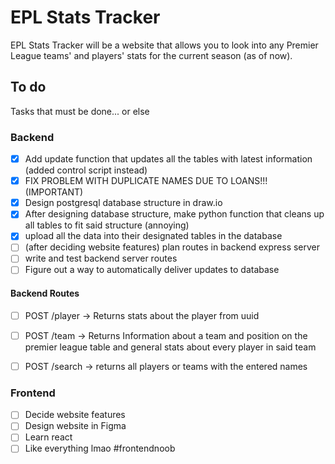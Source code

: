 # EPL Stats Tracker
EPL Stats Tracker will be a website that allows you to look into any Premier League teams' and players' stats for the current season (as of now).

## To do
Tasks that must be done... or else

### Backend
- [x] Add update function that updates all the tables with latest information (added control script instead)
- [x] FIX PROBLEM WITH DUPLICATE NAMES DUE TO LOANS!!! (IMPORTANT)
- [x] Design postgresql database structure in draw.io
- [x] After designing database structure, make python function that cleans up all tables to fit said structure (annoying)
- [x] upload all the data into their designated tables in the database
- [ ] (after deciding website features) plan routes in backend express server
- [ ] write and test backend server routes
- [ ] Figure out a way to automatically deliver updates to database

#### Backend Routes

 - [ ] POST /player -> Returns stats about the player from uuid
 - [ ] POST /team -> Returns Information about a team and position on the premier league table and general stats about every player in said team
 - [ ] POST /search -> returns all players or teams with the entered names


### Frontend
- [ ] Decide website features
- [ ] Design website in Figma
- [ ] Learn react
- [ ] Like everything lmao #frontendnoob